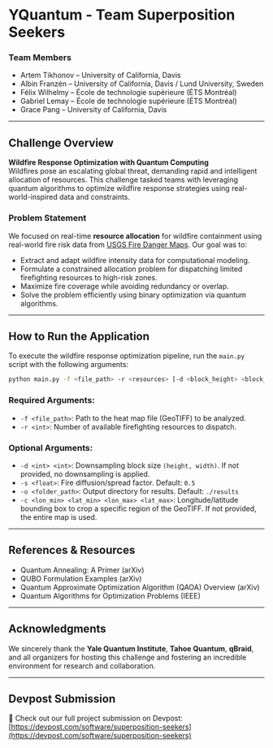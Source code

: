 # YQuantum - Team Superposition Seekers

### Team Members
- Artem Tikhonov – University of California, Davis  
- Albin Franzén – University of California, Davis / Lund University, Sweden  
- Félix Wilhelmy – École de technologie supérieure (ÉTS Montréal)  
- Gabriel Lemay – École de technologie supérieure (ÉTS Montréal)  
- Grace Pang – University of California, Davis  

---

## Challenge Overview

**Wildfire Response Optimization with Quantum Computing**  
Wildfires pose an escalating global threat, demanding rapid and intelligent allocation of resources. This challenge tasked teams with leveraging quantum algorithms to optimize wildfire response strategies using real-world-inspired data and constraints.

### Problem Statement

We focused on real-time **resource allocation** for wildfire containment using real-world fire risk data from [USGS Fire Danger Maps](https://firedanger.cr.usgs.gov/apps/staticmaps). Our goal was to:

- Extract and adapt wildfire intensity data for computational modeling.
- Formulate a constrained allocation problem for dispatching limited firefighting resources to high-risk zones.
- Maximize fire coverage while avoiding redundancy or overlap.
- Solve the problem efficiently using binary optimization via quantum algorithms.

---

## How to Run the Application

To execute the wildfire response optimization pipeline, run the `main.py` script with the following arguments:

```bash
python main.py -f <file_path> -r <resources> [-d <block_height> <block_width>] [-s <spread_factor>] [-o <output_folder>] [-c <lon_min> <lat_min> <lon_max> <lat_max>]
```

### Required Arguments:
- `-f <file_path>`: Path to the heat map file (GeoTIFF) to be analyzed.  
- `-r <int>`: Number of available firefighting resources to dispatch.

### Optional Arguments:
- `-d <int> <int>`: Downsampling block size `(height, width)`. If not provided, no downsampling is applied.  
- `-s <float>`: Fire diffusion/spread factor. Default: `0.5`  
- `-o <folder_path>`: Output directory for results. Default: `./results`  
- `-c <lon_min> <lat_min> <lon_max> <lat_max>`: Longitude/latitude bounding box to crop a specific region of the GeoTIFF. If not provided, the entire map is used.

---

## References & Resources

- Quantum Annealing: A Primer (arXiv)  
- QUBO Formulation Examples (arXiv)  
- Quantum Approximate Optimization Algorithm (QAOA) Overview (arXiv)  
- Quantum Algorithms for Optimization Problems (IEEE)

---

## Acknowledgments

We sincerely thank the **Yale Quantum Institute**, **Tahoe Quantum**, **qBraid**, and all organizers for hosting this challenge and fostering an incredible environment for research and collaboration.

---

## Devpost Submission

🔗 Check out our full project submission on Devpost:  
[https://devpost.com/software/superposition-seekers](https://devpost.com/software/superposition-seekers)